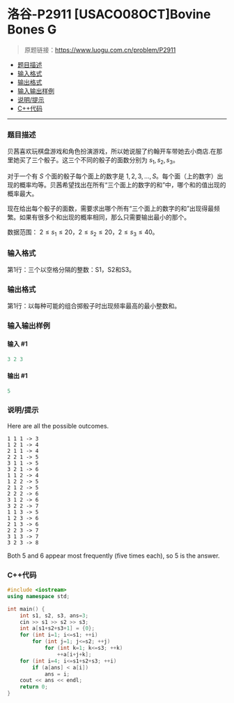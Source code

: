 # 洛谷-P2911 [USACO08OCT]Bovine Bones G

> 原题链接：https://www.luogu.com.cn/problem/P2911

- [题目描述](#题目描述)
- [输入格式](#输入格式)
- [输出格式](#输出格式)
- [输入输出样例](#输入输出样例)
- [说明/提示](#说明/提示)
- [C++代码](#C++代码)

---

### <a name="题目描述">题目描述</a>

贝茜喜欢玩棋盘游戏和角色扮演游戏，所以她说服了约翰开车带她去小商店.在那里她买了三个骰子。这三个不同的骰子的面数分别为 $s_1,s_2,s_3$。

对于一个有 $S$ 个面的骰子每个面上的数字是 $1,2,3,\ldots,S$。每个面（上的数字）出现的概率均等。贝茜希望找出在所有“三个面上的数字的和”中，哪个和的值出现的概率最大。

现在给出每个骰子的面数，需要求出哪个所有“三个面上的数字的和”出现得最频繁。如果有很多个和出现的概率相同，那么只需要输出最小的那个。

数据范围： $2\le s_1\leq 20$，$2 \leq s_2\leq 20$，$2 \leq s_3\leq 40$。

### <a name="输入格式">输入格式</a>

第1行：三个以空格分隔的整数：S1，S2和S3。

### <a name="输出格式">输出格式</a>

第1行：以每种可能的组合掷骰子时出现频率最高的最小整数和。

### <a name="输入输出样例">输入输出样例</a>

#### 输入 #1

```c++
3 2 3 
```

#### 输出 #1

```c++
5 
```

### <a name="说明/提示">说明/提示</a>

Here are all the possible outcomes.

```
1 1 1 -> 3  
1 2 1 -> 4  
2 1 1 -> 4  
2 2 1 -> 5  
3 1 1 -> 5  
3 2 1 -> 6 
1 1 2 -> 4  
1 2 2 -> 5  
2 1 2 -> 5  
2 2 2 -> 6  
3 1 2 -> 6  
3 2 2 -> 7 
1 1 3 -> 5  
1 2 3 -> 6  
2 1 3 -> 6  
2 2 3 -> 7  
3 1 3 -> 7  
3 2 3 -> 8
```

Both 5 and 6 appear most frequently (five times each), so 5 is the answer.

### <a name="C++代码">C++代码</a>

```c++
#include <iostream>
using namespace std;

int main() {
    int s1, s2, s3, ans=3;
    cin >> s1 >> s2 >> s3;
    int a[s1+s2+s3+1] = {0};
    for (int i=1; i<=s1; ++i)
        for (int j=1; j<=s2; ++j)
            for (int k=1; k<=s3; ++k)
                ++a[i+j+k];
    for (int i=4; i<=s1+s2+s3; ++i)
        if (a[ans] < a[i])
            ans = i;
    cout << ans << endl;
    return 0;
}
```